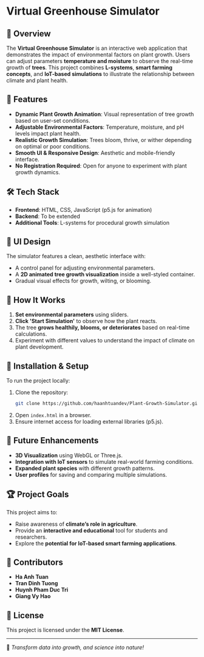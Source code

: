 # Virtual Greenhouse Simulator

## 🌿 Overview
The **Virtual Greenhouse Simulator** is an interactive web application that demonstrates the impact of environmental factors on plant growth. Users can adjust parameters **temperature and moisture** to observe the real-time growth of **trees**. This project combines **L-systems**, **smart farming concepts**, and **IoT-based simulations** to illustrate the relationship between climate and plant health.

## 🚀 Features
- **Dynamic Plant Growth Animation**: Visual representation of tree growth based on user-set conditions.
- **Adjustable Environmental Factors**: Temperature, moisture, and pH levels impact plant health.
- **Realistic Growth Simulation**: Trees bloom, thrive, or wither depending on optimal or poor conditions.
- **Smooth UI & Responsive Design**: Aesthetic and mobile-friendly interface.
- **No Registration Required**: Open for anyone to experiment with plant growth dynamics.

## 🛠️ Tech Stack
- **Frontend**: HTML, CSS, JavaScript (p5.js for animation)
- **Backend**: To be extended
- **Additional Tools**: L-systems for procedural growth simulation

## 🎨 UI Design
The simulator features a clean, aesthetic interface with:
- A control panel for adjusting environmental parameters.
- A **2D animated tree growth visualization** inside a well-styled container.
- Gradual visual effects for growth, wilting, or blooming.

## 📖 How It Works
1. **Set environmental parameters** using sliders.
2. **Click 'Start Simulation'** to observe how the plant reacts.
3. The tree **grows healthily, blooms, or deteriorates** based on real-time calculations.
4. Experiment with different values to understand the impact of climate on plant development.

## 📂 Installation & Setup
To run the project locally:
1. Clone the repository:
   ```sh
   git clone https://github.com/haanhtuandev/Plant-Growth-Simulator.git
   ```
2. Open `index.html` in a browser.
3. Ensure internet access for loading external libraries (p5.js).

## 📌 Future Enhancements
- **3D Visualization** using WebGL or Three.js.
- **Integration with IoT sensors** to simulate real-world farming conditions.
- **Expanded plant species** with different growth patterns.
- **User profiles** for saving and comparing multiple simulations.

## 🏆 Project Goals
This project aims to:
- Raise awareness of **climate’s role in agriculture**.
- Provide an **interactive and educational** tool for students and researchers.
- Explore the **potential for IoT-based smart farming applications**.

## 🤝 Contributors
- **Ha Anh Tuan**
- **Tran Dinh Tuong**
- **Huynh Pham Duc Tri**
- **Giang Vy Hao**



## 📜 License
This project is licensed under the **MIT License**.

---
🌱 *Transform data into growth, and science into nature!*

